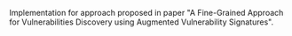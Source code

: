 Implementation for approach proposed in paper "A Fine-Grained Approach for Vulnerabilities Discovery using Augmented Vulnerability Signatures".